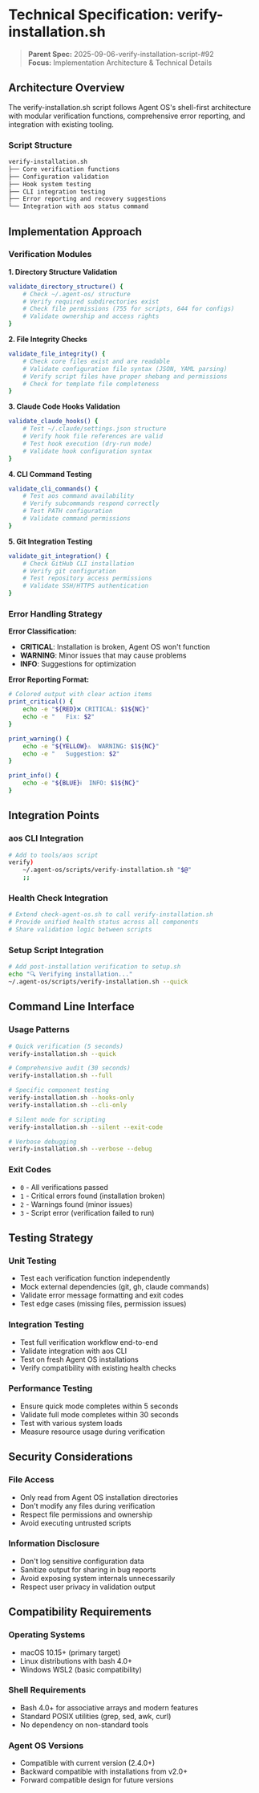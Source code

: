 # Technical Specification: verify-installation.sh

> **Parent Spec:** 2025-09-06-verify-installation-script-#92  
> **Focus:** Implementation Architecture & Technical Details

## Architecture Overview

The verify-installation.sh script follows Agent OS's shell-first architecture with modular verification functions, comprehensive error reporting, and integration with existing tooling.

### Script Structure
```bash
verify-installation.sh
├── Core verification functions
├── Configuration validation 
├── Hook system testing
├── CLI integration testing
├── Error reporting and recovery suggestions
└── Integration with aos status command
```

## Implementation Approach

### Verification Modules

**1. Directory Structure Validation**
```bash
validate_directory_structure() {
    # Check ~/.agent-os/ structure
    # Verify required subdirectories exist
    # Check file permissions (755 for scripts, 644 for configs)
    # Validate ownership and access rights
}
```

**2. File Integrity Checks**
```bash
validate_file_integrity() {
    # Check core files exist and are readable
    # Validate configuration file syntax (JSON, YAML parsing)
    # Verify script files have proper shebang and permissions
    # Check for template file completeness
}
```

**3. Claude Code Hooks Validation**
```bash
validate_claude_hooks() {
    # Test ~/.claude/settings.json structure
    # Verify hook file references are valid
    # Test hook execution (dry-run mode)
    # Validate hook configuration syntax
}
```

**4. CLI Command Testing**
```bash
validate_cli_commands() {
    # Test aos command availability
    # Verify subcommands respond correctly
    # Test PATH configuration
    # Validate command permissions
}
```

**5. Git Integration Testing**
```bash
validate_git_integration() {
    # Check GitHub CLI installation
    # Verify git configuration
    # Test repository access permissions
    # Validate SSH/HTTPS authentication
}
```

### Error Handling Strategy

**Error Classification:**
- **CRITICAL**: Installation is broken, Agent OS won't function
- **WARNING**: Minor issues that may cause problems
- **INFO**: Suggestions for optimization

**Error Reporting Format:**
```bash
# Colored output with clear action items
print_critical() {
    echo -e "${RED}❌ CRITICAL: $1${NC}"
    echo -e "   Fix: $2"
}

print_warning() {
    echo -e "${YELLOW}⚠️  WARNING: $1${NC}"
    echo -e "   Suggestion: $2"
}

print_info() {
    echo -e "${BLUE}ℹ️  INFO: $1${NC}"
}
```

## Integration Points

### aos CLI Integration
```bash
# Add to tools/aos script
verify)
    ~/.agent-os/scripts/verify-installation.sh "$@"
    ;;
```

### Health Check Integration
```bash
# Extend check-agent-os.sh to call verify-installation.sh
# Provide unified health status across all components
# Share validation logic between scripts
```

### Setup Script Integration
```bash
# Add post-installation verification to setup.sh
echo "🔍 Verifying installation..."
~/.agent-os/scripts/verify-installation.sh --quick
```

## Command Line Interface

### Usage Patterns
```bash
# Quick verification (5 seconds)
verify-installation.sh --quick

# Comprehensive audit (30 seconds)
verify-installation.sh --full

# Specific component testing
verify-installation.sh --hooks-only
verify-installation.sh --cli-only

# Silent mode for scripting
verify-installation.sh --silent --exit-code

# Verbose debugging
verify-installation.sh --verbose --debug
```

### Exit Codes
- `0` - All verifications passed
- `1` - Critical errors found (installation broken)
- `2` - Warnings found (minor issues)
- `3` - Script error (verification failed to run)

## Testing Strategy

### Unit Testing
- Test each verification function independently
- Mock external dependencies (git, gh, claude commands)
- Validate error message formatting and exit codes
- Test edge cases (missing files, permission issues)

### Integration Testing
- Test full verification workflow end-to-end
- Validate integration with aos CLI
- Test on fresh Agent OS installations
- Verify compatibility with existing health checks

### Performance Testing
- Ensure quick mode completes within 5 seconds
- Validate full mode completes within 30 seconds
- Test with various system loads
- Measure resource usage during verification

## Security Considerations

### File Access
- Only read from Agent OS installation directories
- Don't modify any files during verification
- Respect file permissions and ownership
- Avoid executing untrusted scripts

### Information Disclosure
- Don't log sensitive configuration data
- Sanitize output for sharing in bug reports
- Avoid exposing system internals unnecessarily
- Respect user privacy in validation output

## Compatibility Requirements

### Operating Systems
- macOS 10.15+ (primary target)
- Linux distributions with bash 4.0+
- Windows WSL2 (basic compatibility)

### Shell Requirements
- Bash 4.0+ for associative arrays and modern features
- Standard POSIX utilities (grep, sed, awk, curl)
- No dependency on non-standard tools

### Agent OS Versions
- Compatible with current version (2.4.0+)
- Backward compatible with installations from v2.0+
- Forward compatible design for future versions